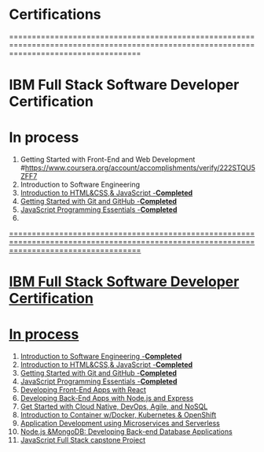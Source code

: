 # Certifications
=========================================================================================================================================
# IBM Full Stack Software Developer Certification
#
# In process
  1. Getting Started with Front-End and Web Development  #https://www.coursera.org/account/accomplishments/verify/222STQU5ZFF7
  2. Introduction to Software Engineering <a href="https://www.github.com/Nunejai" target="_blank" rel="noreferrer">
  2. Introduction to HTML&CSS,& JavaScript  -**Completed**
  3. Getting Started with Git and GitHub  -**Completed**
  4. JavaScript Programming Essentials  -**Completed**
  5. 


     
=========================================================================================================================================
# IBM Full Stack Software Developer Certification
#
# In process
  1. Introduction to Software Engineering -**Completed**
  2. Introduction to HTML&CSS,& JavaScript  -**Completed**
  3. Getting Started with Git and GitHub  -**Completed**
  4. JavaScript Programming Essentials  -**Completed**
  5. Developing Front-End Apps with React
  6. Developing Back-End Apps with Node.js and Express
  7. Get Started with Cloud Native, DevOps, Agile, and NoSQL
  8. Introduction to Container w/Docker, Kubernetes & OpenShift
  9. Application Development using Microservices and Serverless
  10. Node.js &MongoDB: Developing Back-end Database Applications
  11. JavaScript Full Stack capstone Project


